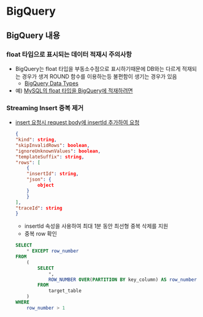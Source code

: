 # BigQuery 
## BigQuery 내용 
### float 타입으로 표시되는 데이터 적재시 주의사항
- BigQuery는 float 타입을 부동소수점으로 표시하기때문에 DB와는 다르게 적재되는 경우가 생겨 ROUND 함수를 이용하는등 불편함이 생기는 경우가 있음
    -  [BigQuery Data Types](https://cloud.google.com/bigquery/docs/reference/standard-sql/data-types)
- 예) [MySQL의 float 타입을 BigQuery에 적재하려면](./MySQL_to_Bigquery.md)
### Streaming Insert 중복 제거
- [insert 요청시 request body에 insertId 추가하여 요청](https://cloud.google.com/bigquery/docs/streaming-data-into-bigquery?hl=ko)
    ```JSON
    {
    "kind": string,
    "skipInvalidRows": boolean,
    "ignoreUnknownValues": boolean,
    "templateSuffix": string,
    "rows": [
        {
        "insertId": string,
        "json": {
            object
        }
        }
    ],
    "traceId": string
    }
    ```
    - insertId 속성을 사용하여 최대 1분 동안 최선형 중복 삭제를 지원
    - 중복 row 확인
    ```SQL
    SELECT
        * EXCEPT row_number
    FROM
        (
            SELECT
                *,
                ROW_NUMBER OVER(PARTITION BY key_column) AS row_number
            FROM
                target_table
        )
    WHERE
        row_number > 1
    ```
    